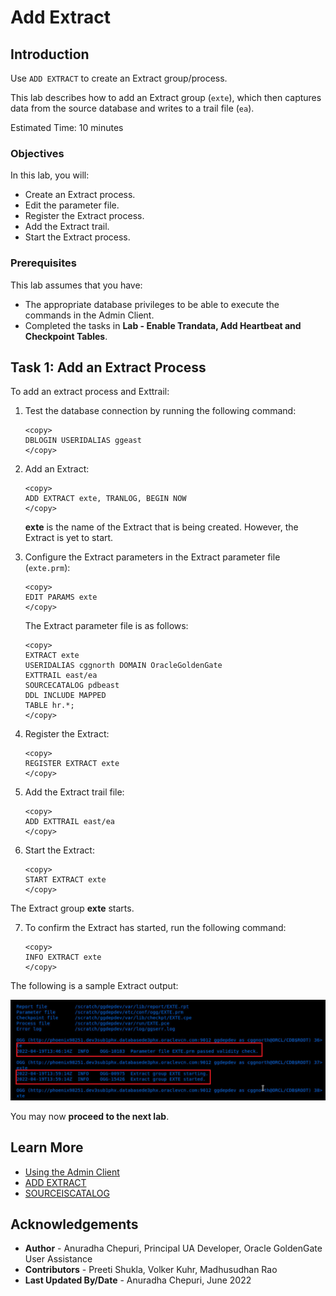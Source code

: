 # Add Extract

## Introduction
Use `ADD EXTRACT` to create an Extract group/process.

This lab describes how to add an Extract group (`exte`), which then captures data from the source database and writes to a trail file (`ea`).

Estimated Time: 10 minutes

### Objectives
In this lab, you will:
* Create an Extract process.
* Edit the parameter file.
* Register the Extract process.
* Add the Extract trail.
* Start the Extract process.

### Prerequisites
This lab assumes that you have:
- The appropriate database privileges to be able to execute the commands in the Admin Client.
- Completed the tasks in **Lab - Enable Trandata, Add Heartbeat and Checkpoint Tables**.

## Task 1: Add an Extract Process

To add an extract process and Exttrail:

1. Test the database connection by running the following command:
    ```
    <copy>
    DBLOGIN USERIDALIAS ggeast
    </copy>
    ```

2. Add an Extract:
    ```
    <copy>
    ADD EXTRACT exte, TRANLOG, BEGIN NOW
    </copy>
    ```

    **exte** is the name of the Extract that is being created. However, the Extract is yet to start.
3. Configure the Extract parameters in the Extract parameter file (`exte.prm`):
    ```
    <copy>
    EDIT PARAMS exte
    </copy>
    ```
    The Extract parameter file is as follows:
    ```
    <copy>
    EXTRACT exte
    USERIDALIAS cggnorth DOMAIN OracleGoldenGate
    EXTTRAIL east/ea
    SOURCECATALOG pdbeast
    DDL INCLUDE MAPPED
    TABLE hr.*;
    </copy>
    ```

4. Register the Extract:
    ```
    <copy>
    REGISTER EXTRACT exte
    </copy>
    ```

5.  Add the Extract trail file:
    ```
    <copy>
    ADD EXTTRAIL east/ea
    </copy>
    ```

6. Start the Extract:
    ```
    <copy>
    START EXTRACT exte
    </copy>
    ```
  The Extract group **exte** starts.

7. To confirm the Extract has started, run the following command:

    ```
    <copy>
    INFO EXTRACT exte
    </copy>
    ```

The following is a sample Extract output:

  ![Sample Extract](./images/Extract-Output.png " ")  


You may now **proceed to the next lab**.

## Learn More
* [Using the Admin Client](https://docs.oracle.com/en/middleware/goldengate/core/21.1/admin/getting-started-oracle-goldengate-process-interfaces.html#GUID-84B33389-0594-4449-BF1A-A496FB1EDB29)
* [ADD EXTRACT](https://docs.oracle.com/en/middleware/goldengate/core/21.3/gclir/add-extract.html#GUID-D9611110-A8D6-4118-837E-BF1900262666)
* [SOURCEISCATALOG](https://docs.oracle.com/en/middleware/goldengate/core/21.3/reference/sourcecatalog.html#GUID-C2D88643-6839-432D-A7E4-63B874859566)

## Acknowledgements
* **Author** - Anuradha Chepuri, Principal UA Developer, Oracle GoldenGate User Assistance
* **Contributors** -  Preeti Shukla, Volker Kuhr, Madhusudhan Rao
* **Last Updated By/Date** - Anuradha Chepuri, June 2022
